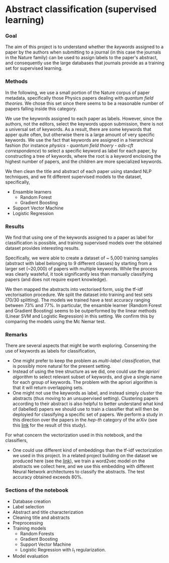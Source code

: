 # Abstract classification (supervised learning)

### Goal

The aim of this project is to understand whether the *keywords* assigned to a paper by the authors when submitting to a journal (in this case the journals in the Nature family) can be used to assign labels to the paper's abstract, and consequently use the large databases that journals provide as a training set for supervised learning.

### Methods

In the following, we use a small portion of the Nature corpus of paper metadata, specifically those Physics papers dealing with *quantum field theories*. We chose this set since there seems to be a reasonable number of papers falling inside this category.

We use the keywords assigned to each paper as labels. However, since the authors, not the editors, select the keywords uppon submission, there is not a universal set of keywords. As a result, there are some keywords that apper quite often, but otherwise there is a large amount of very specific keywords. We use the fact that keywords are assigned in a hierarchical fashion (for instance *physics - quantum field thoery - ads-cft correspondence*) to select a specific keyword as label for each paper, by constructing a tree of keywords, where the root is a keyword enclosing the highest number of papers, and the children are more specialized keywords.

We then clean the title and abstract of each paper using standard NLP techniques, and we fit different supervised models to the dataset, specifically,

- Ensamble learners
    - Random Forest
    - Gradient Boosting
- Support Vector Machine
- Logistic Regression

### Results

We find that using one of the keywords assigned to a paper as label for classification is possible, and training supervised models over the obtained dataset provides interesting results.

Specifically, we were able to create a dataset of ~ 5,000 training samples (abstract with label belonging to 9 different classes) by starting from a larger set (~20,000) of papers with multiple keywords. While the process was clearly wasteful, it took significantly less than manually classifying papers (and does not require expert knowledge).

We then mapped the abstracts into vectorised form, usig the tf-idf vectorisation procedure. We split the dataset into training and test sets (70/30 splitting). The models we trained have a test accuracy ranging between 73% and 77%. In particular, the ensamble learner (Random Forest and Gradient Boosting) seems to be outperformed by the linear methods (Linear SVM and Logistic Regression) in this setting. We confirm this by comparing the models using the Mc Nemar test.

### Remarks

There are several aspects that might be worth exploring. Conserning the use of keywords as labels for classification,

- One might prefer to keep the problem as *multi-label classification*, that is possibly more natural for the present setting.
- Instead of using the tree structure as we did, one could use the *apriori algorithm* to select relevant subset of keywords, and give a single name for each group of keywords. The problem with the apriori algorithm is that it will return overlapping sets.
- One might not use the keywords as label, and instead simply *cluster* the abstracts (thus moving to an unsupervised setting). Clustering papers according to their abstract is also helpful to better understand what kind of (labelled) papers we should use to train a classifier that will then be deployied for classifying a specific set of papers. We perform a study in this direction over the papers in the *hep-th* category of the arXiv (see this [link](https://github.com/carlosparaciari/abstract-clustering) for  the result of this study).

For what concern the vectorization used in this notebook, and the classifiers,

- One could use different kind of embeddings than the tf-idf vectorization we used in this project. In a related project building on the dataset we produced here (see the [link](https://github.com/carlosparaciari/abstract-classification-embedding)), we train a word2vec model on the abstracts we collect here, and we use this embedding with different Neural Network architectures to classify the abstracts. The test accuracy obtained exceeds 80%.

### Sections of the notebook

- Database creation
- Label selection
- Abstract and title characterization
- Cleaning title and abstracts
- Preprocessing
- Training models
    - Random Forests
    - Gradient Boosting
    - Support Vector Machine
    - Logistic Regression with $l_1$ regularization.
- Model evaluation
